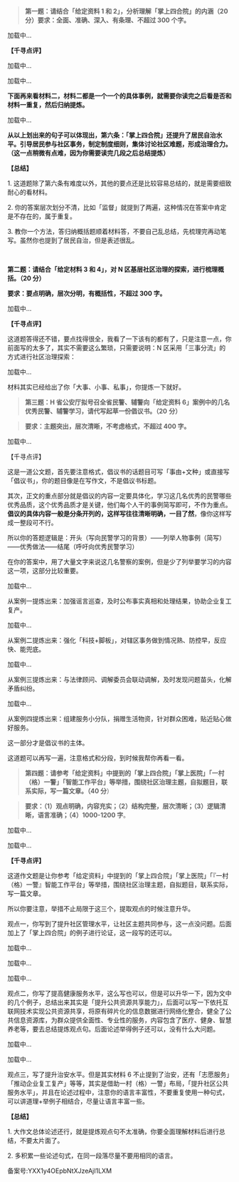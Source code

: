> **第一题：请结合「给定资料 1 和 2」，分析理解「掌上四合院」的内涵（20 分）要求：全面、准确、深入、有条理、不超过 300 个字。**

加载中...

**【千寻点评】**

加载中...

加载中...

**下面再来看材料二，材料二都是一个一个的具体事例，就需要你读完之后看是否和材料一重复，然后归纳提炼。**

加载中...

**从以上划出来的句子可以体现出，第六条：「掌上四合院」还提升了居民自治水平。引导居民参与社区事务，制定制度细则，集体讨论社区难题，形成治理合力。（这一点稍微有点难，因为你需要读完几段之后总结提炼）**

**【总结】**

1\. 这道题除了第六条有难度以外，其他的要点还是比较容易总结的，就是需要细致耐心的看材料。

2\. 你的答案层次划分不清，比如「监督」就提到了两遍，这种情况在答案中肯定是不存在的，属于重复。

3\. 教你一个方法，答归纳概括题顺着材料答，不要自己乱总结，先梳理完再动笔写。虽然你也提到了居民自治，但是表述很乱。

 

**第二题：请结合「给定材料 3 和 4」，对 N 区基层社区治理的探索，进行梳理概括。（20 分）**

**要求：要点明确，层次分明，有概括性，不超过 300 字。**

加载中...

**【千寻点评】**

这道题答得还不错，要点找得很全，我看了一下该有的都有了，只是注意一点，你前面写的太多了，其实不需要这么繁琐，只需要说明：N 区采用「三事分流」的方式进行社区治理探索：

加载中...

材料其实已经给出了你「大事、小事、私事」，你提炼一下就好。

> **第三题：H 省公安厅拟号召全省民警、辅警向「给定资料 6」案例中的几名优秀民警、辅警学习，请代写起草一份倡议书。（20** **分）**

> **要求：主题突出，层次清晰，不考虑格式，不超过 400 字。**

加载中...

【千寻点评】

这是一道公文题，首先要注意格式，倡议书的话题目可写「事由+文种」或直接写「倡议书」，你的题目像是在写作文，不是倡议书标题。 

其次，正文的重点部分就是倡议的内容一定要具体化，学习这几名优秀的民警哪些优秀品质，这个优秀品质才是关键，他们每个人干的事例简写即可，不作为重点。**倡议的具体内容一般是分条开列的，这样写往往清晰明确，一目了然**，像你这样写成一整段可不行。

所以你的答题逻辑是：开头（写向民警学习的背景）——列举人物事例（简写）——优秀做法——结尾（呼吁向优秀民警学习）

在你的答案中，用了大量文字来说这几名警察的案例，但是少了列举要学习的内容这一项，这部分比较重要。

加载中...

从案例一提炼出来：加强谣言巡查，及时公布事实真相和处理结果，协助企业复工复产。

加载中...

从案例二提炼出来：强化「科技+脚板」，对辖区事务做到情况熟、防控早，反应快、能兜底。

加载中...

从案例三提炼出来：与法律顾问、调解委员会联动调解，及时发现问题苗头，化解矛盾纠纷。

加载中...

从案例四提炼出来：组建服务小分队，捐赠生活物资，针对群众困难，贴近贴心做好服务。

这一部分才是倡议书的主体。

这道题可以再写一遍，注意格式和分段，到时候我帮你再看一看。

>   
> **第四题：请参考「给定资料」中提到的「掌上四合院」「掌上医院」「一村（格）一警」「智能工作平台」等举措，围绕社区治理主题，自拟题目，联系实际，写一篇文章。（40 分**）

> **要求：（1）观点明确，内容充实；（2）结构完整，层次清晰；（3）逻辑清晰，语言准确；（4）1000-1200 字**。

加载中...

加载中...

**【千寻点评】**

这道作文题是让你参考「给定资料」中提到的「掌上四合院」「掌上医院」「『一村（格）一警』智能工作平台」等举措，围绕社区治理主题，自拟题目，联系实际，写一篇文章。

所以你要注意，举措不止局限于这三个，提取观点的时候注意升华。

观点一，你写到了提升社区管理水平，让社区主题共同参与，这一点没问题。后面加上了「掌上四合院」的例子进行论证，这一段写的还可以。

加载中...

加载中...

加载中...

观点二，你写了提高健康服务水平，这么写也可以，但是可以升华一下，因为文中的几个例子，总结出来其实是「提升公共资源共享能力」，后面可以写一下依托互联网技术实现公共资源共享，将原有碎片化的信息数据进行网络化整合，健全了公共信息资源库，为群众提供全面性、专业性的服务，内容包含了医疗、健身、智慧养老等，要去总结提炼观点句。后面论述举得例子还可以，没有什么大问题。

加载中...

加载中...

观点三，写了提升治安水平。但是其实材料 6 不止提到了治安，还有「志愿服务」「推动企业复工复产」等等，其实是借助一村（格）一警」布局，「提升社区公共服务水平」，并且在论述过程中，注意你的语言丰富性，不要重复使用一种句式，可以讲道理+举例子相结合，尽量让语言丰富一些。

**【总结】**

1\. 大作文总体论述还行，就是提炼观点句不太准确，你要全面理解材料后进行总结，不要太片面了。

2\. 多积累一些论述句式，在同一段落尽量不要用相同的语言。

备案号:YXX1y4OEpbNtXJzeAjI1LXM